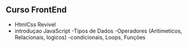 ## Curso FrontEnd
- HtmlCss Revivel
- introduçao JavaScript
      -Tipos de Dados
      -Operadores (Aritimeticos, Relacionais, logicos)
      -condicionais, Loops,  Funções